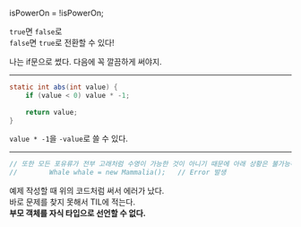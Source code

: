isPowerOn = !isPowerOn;

`true`면 `false`로   
`false`면 `true`로 전환할 수 있다!

나는 if문으로 썼다. 다음에 꼭 깔끔하게 써야지.

---

```java
static int abs(int value) {
    if (value < 0) value * -1;
    
    return value;
}
```
`value * -1`을 `-value`로 쓸 수 있다.

---

```java
// 또한 모든 포유류가 전부 고래처럼 수영이 가능한 것이 아니기 때문에 아래 상황은 불가능하다.
//        Whale whale = new Mammalia();   // Error 발생
```
예제 작성할 때 위의 코드처럼 써서 에러가 났다.   
바로 문제를 찾지 못해서 TIL에 적는다.   
**부모 객체를 자식 타입으로 선언할 수 없다.**